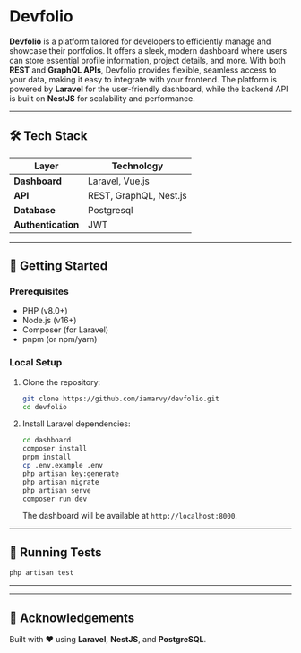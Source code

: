 
# Devfolio

**Devfolio** is a platform tailored for developers to efficiently manage and showcase their portfolios. It offers a sleek, modern dashboard where users can store essential profile information, project details, and more. With both **REST** and **GraphQL APIs**, Devfolio provides flexible, seamless access to your data, making it easy to integrate with your frontend. The platform is powered by **Laravel** for the user-friendly dashboard, while the backend API is built on **NestJS** for scalability and performance.

---

## 🛠️ Tech Stack

| Layer        | Technology     |
|--------------|----------------|
| **Dashboard**| Laravel, Vue.js        |
| **API**      | REST, GraphQL, Nest.js  |
| **Database** | Postgresql |
| **Authentication** | JWT      |

---

## 🚀 Getting Started

### Prerequisites

- PHP (v8.0+)
- Node.js (v16+)
- Composer (for Laravel)
- pnpm (or npm/yarn)

### Local Setup

1. Clone the repository:
   ```bash
   git clone https://github.com/iamarvy/devfolio.git
   cd devfolio
   ```

2. Install Laravel dependencies:
   ```bash
   cd dashboard
   composer install
   pnpm install
   cp .env.example .env
   php artisan key:generate
   php artisan migrate
   php artisan serve
   composer run dev
   ```
   The dashboard will be available at `http://localhost:8000`.

---

## 🧪 Running Tests

```bash
php artisan test

```

---
<!-- 
## 📦 Folder Structure

```
devfolio/
├── dashboard/              # Laravel-based dashboard
├── api/                    # NestJS-based API
├── .env                    # Environment configuration
└── README.md
``` -->

---


## 🙌 Acknowledgements

Built with ❤️ using **Laravel**, **NestJS**, and **PostgreSQL**.
